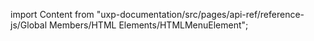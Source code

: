 
import Content from "uxp-documentation/src/pages/api-ref/reference-js/Global Members/HTML Elements/HTMLMenuElement";

<Content query="product=xd"/>
